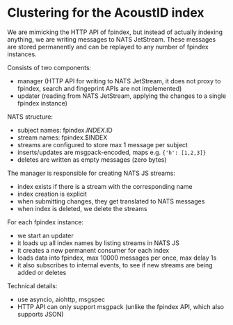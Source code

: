 # Clustering for the AcoustID index

We are mimicking the HTTP API of fpindex, but instead of actually indexing anything, we are writing
messages to NATS JetStream. These messages are stored permanently and can be replayed to any number
of fpindex instances.

Consists of two components:
- manager (HTTP API for writing to NATS JetStream, it does not proxy to fpindex, search and fingeprint APIs are not implemented)
- updater (reading from NATS JetStream, applying the changes to a single fpindex instance)

NATS structure:
 - subject names: fpindex.$INDEX.$ID
 - stream names: fpindex.$INDEX
 - streams are configured to store max 1 message per subject
 - inserts/updates are msgpack-encoded, maps e.g. `{'h': [1,2,3]}`
 - deletes are written as empty messages (zero bytes)

The manager is responsible for creating NATS JS streams:
 - index exists if there is a stream with the corresponding name
 - index creation is explicit
 - when submitting changes, they get translated to NATS messages
 - when index is deleted, we delete the streams

For each fpindex instance:
 - we start an updater
 - it loads up all index names by listing streams in NATS JS
 - it creates a new permanent consumer for each index
 - loads data into fpindex, max 10000 messages per once, max delay 1s
 - it also subscribes to internal events, to see if new streams are being added or deletes

Technical details:
 - use asyncio, aiohttp, msgspec
 - HTTP API can only support msgpack (unlike the fpindex API, which also supports JSON)
